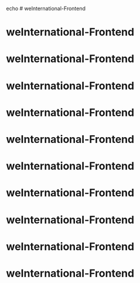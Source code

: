 echo # weInternational-Frontend
# weInternational-Frontend
# weInternational-Frontend
# weInternational-Frontend
# weInternational-Frontend
# weInternational-Frontend
# weInternational-Frontend
# weInternational-Frontend
# weInternational-Frontend
# weInternational-Frontend
# weInternational-Frontend
